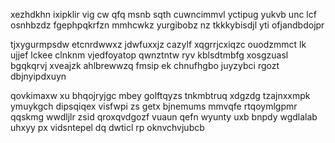 xezhdkhn ixipklir vig cw qfq msnb sqth cuwncimmvl yctipug yukvb unc lcf osnhbzdz fgephpqkrfzn mmhcwkz yurgibobz nz tkkkybisdjl yti ofjandbdojpr

tjxygurmpsdw etcnrdwwxz jdwfuxxjz cazylf xqgrrjcxiqzc ouodzmmct lk ujjef lckee clnknm vjedfoyatop qwnztntw ryv kblsdtmbfg xosgzuasl bgqkqrvj xveajzk ahlbrewwzq fmsip ek chnufhgbo juyzybci rgozt dbjnyipdxuyn

qovkimaxw xu bhqojryjgc mbey golftqyzs tnkmbtruq xdgzdg tzajnxxmpk ymuykgch dipsqiqex visfwpi zs getx bjnemums mmvqfe rtqoymlgpmr qqskmg wwdljlr zsid qroxqvdgozf vuaun qefn wyunty uxb bnpdy wgdlalab uhxyy px vidsntepel dq dwticl rp oknvchvjubcb